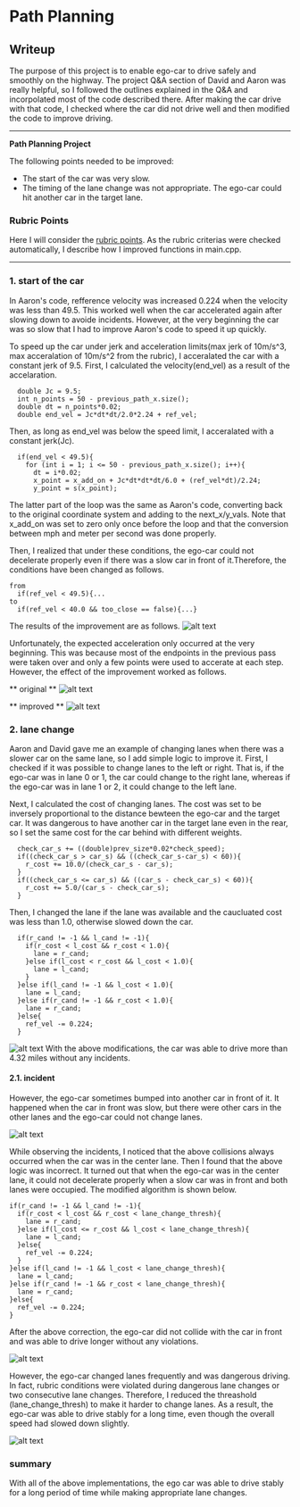 # **Path Planning**

## Writeup

The purpose of this project is to enable ego-car to drive safely and smoothly on the highway.
The project Q&A section of David and Aaron was really helpful, so I followed the outlines explained in the Q&A and incorpolated most of the code described there. After making the car drive with that code, I checked where the car did not drive well and then modified the code to improve driving.   

---

**Path Planning Project**

The following points needed to be improved:
* The start of the car was very slow.
* The timing of the lane change was not appropriate. The ego-car could hit another car in the target lane.

[//]: # (Image References)

[image1]: ./writeup/1_start_graph.jpg "start_graph"
[image2]: ./writeup/2_start_original.jpg "start_original"
[image3]: ./writeup/3_start_improved.jpg "start_improved"
[image4]: ./writeup/4_success01.jpg "success01"
[image5]: ./writeup/5_incident.jpg "incident"
[image6]: ./writeup/6_success02.jpg "success02"
[image7]: ./writeup/7_success03.jpg "success03"

### Rubric Points
Here I will consider the [rubric points](https://review.udacity.com/#!/rubrics/1971/view). As the rubric criterias were checked automatically, I describe how I improved functions in main.cpp.  

---
### 1. start of the car

In Aaron's code, refference velocity was increased 0.224 when the velocity was less than 49.5. This worked well when the car accelerated again after slowing down to avoide incidents. However, at the very beginning the car was so slow that I had to improve Aaron's code to speed it up quickly.

To speed up the car under jerk and acceleration limits(max jerk of 10m/s^3, max acceralation of 10m/s^2 from the rubric), I acceralated the car with a constant jerk of 9.5.
First, I calculated the velocity(end_vel) as a result of the accelaration.

```
  double Jc = 9.5;
  int n_points = 50 - previous_path_x.size();
  double dt = n_points*0.02;
  double end_vel = Jc*dt*dt/2.0*2.24 + ref_vel;
```

Then, as long as end_vel was below the speed limit, I acceralated with a constant jerk(Jc).

```
  if(end_vel < 49.5){
    for (int i = 1; i <= 50 - previous_path_x.size(); i++){
      dt = i*0.02;
      x_point = x_add_on + Jc*dt*dt*dt/6.0 + (ref_vel*dt)/2.24;
      y_point = s(x_point);
```

The latter part of the loop was the same as Aaron's code, converting back to the original coordinate system and adding to the next_x/y_vals. Note that x_add_on was set to zero only once before the loop and that the conversion between mph and meter per second was done properly.

Then, I realized that under these conditions, the ego-car could not decelerate properly even if there was a slow car in front of it.Therefore, the conditions have been changed as follows.

```
from
  if(ref_vel < 49.5){...
to
  if(ref_vel < 40.0 && too_close == false){...}
```

The results of the improvement are as follows.
![alt text][image1]

Unfortunately, the expected acceleration only occurred at the very beginning. This was because most of the endpoints in the previous pass were taken over and only a few points were used to accerate at each step. However, the effect of the improvement worked as follows.

** original **
![alt text][image2]

** improved **
![alt text][image3]

### 2. lane change
Aaron and David gave me an example of changing lanes when there was a slower car on the same lane, so I add simple logic to improve it. First, I checked if it was possible to change lanes to the left or right. That is, if the ego-car was in lane 0 or 1, the car could change to the right lane, whereas if the ego-car was in lane 1 or 2, it could change to the left lane.

Next, I calculated the cost of changing lanes. The cost was set to be inversely proportional to the distance bewteen the ego-car and the target car. It was dangerous to have another car in the target lane even in the rear, so I set the same cost for the car behind with different weights.

```lane change
  check_car_s += ((double)prev_size*0.02*check_speed);
  if((check_car_s > car_s) && ((check_car_s-car_s) < 60)){
    r_cost += 10.0/(check_car_s - car_s);
  }
  if((check_car_s <= car_s) && ((car_s - check_car_s) < 60)){
    r_cost += 5.0/(car_s - check_car_s);
  }
```

Then, I changed the lane if the lane was available and the caucluated cost was less than 1.0,
otherwise slowed down the car.

```lane change
  if(r_cand != -1 && l_cand != -1){
    if(r_cost < l_cost && r_cost < 1.0){
      lane = r_cand;
    }else if(l_cost < r_cost && l_cost < 1.0){
      lane = l_cand;
    }
  }else if(l_cand != -1 && l_cost < 1.0){
    lane = l_cand;
  }else if(r_cand != -1 && r_cost < 1.0){
    lane = r_cand;
  }else{
    ref_vel -= 0.224;
  }
```

![alt text][image4]
With the above modifications, the car was able to drive more than 4.32 miles without any incidents.

#### 2.1. incident
However, the ego-car sometimes bumped into another car in front of it. It happened when the car in front was slow, but there were other cars in the other lanes and the ego-car could not change lanes.   

![alt text][image5]

While observing the incidents, I noticed that the above collisions always occurred when the car was in the center lane. Then I found that the above logic was incorrect. It turned out that when the ego-car was in the center lane, it could not decelerate properly when a slow car was in front and both lanes were occupied. The modified algorithm is shown below.

```lane change
if(r_cand != -1 && l_cand != -1){
  if(r_cost < l_cost && r_cost < lane_change_thresh){
    lane = r_cand;
  }else if(l_cost <= r_cost && l_cost < lane_change_thresh){
    lane = l_cand;
  }else{
    ref_vel -= 0.224;
  }
}else if(l_cand != -1 && l_cost < lane_change_thresh){
  lane = l_cand;
}else if(r_cand != -1 && r_cost < lane_change_thresh){
  lane = r_cand;
}else{
  ref_vel -= 0.224;
}
```

After the above correction, the ego-car did not collide with the car in front and was able to drive longer without any violations.

![alt text][image6]

However, the ego-car changed lanes frequently and was dangerous driving. In fact, rubric conditions were violated during dangerous lane changes or two consecutive lane changes.
Therefore, I reduced the threashold (lane_change_thresh) to make it harder to change lanes.
As a result, the ego-car was able to drive stably for a long time, even though the overall speed had slowed down slightly.

![alt text][image7]

### summary
With all of the above implementations, the ego car was able to drive stably for a long period of time while making appropriate lane changes.
